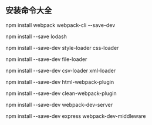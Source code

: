 ## 安装命令大全

npm install webpack webpack-cli --save-dev

npm install --save lodash

npm install --save-dev style-loader css-loader

npm install --save-dev file-loader

npm install --save-dev csv-loader xml-loader

npm install --save-dev html-webpack-plugin

npm install --save-dev clean-webpack-plugin

npm install --save-dev webpack-dev-server

npm install --save-dev express webpack-dev-middleware